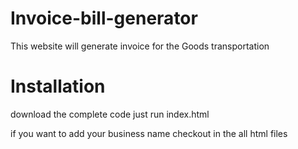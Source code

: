 # Invoice-bill-generator
This website will generate invoice for the Goods transportation 
# Installation
download the complete code
just run index.html

if you want to add your business name checkout in the all html files
